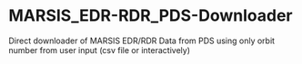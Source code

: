 # MARSIS_EDR-RDR_PDS-Downloader
Direct downloader of MARSIS EDR/RDR Data from PDS using only orbit number from user input (csv file or interactively)
